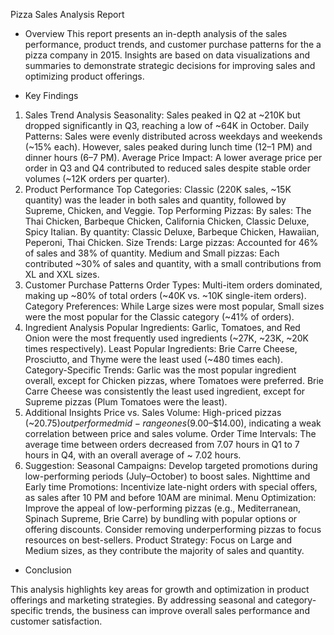 Pizza Sales Analysis Report
- Overview
This report presents an in-depth analysis of the sales performance, product trends, and customer purchase patterns for the a pizza company in 2015. Insights are based on data visualizations and summaries to demonstrate strategic decisions for improving sales and optimizing product offerings.

- Key Findings
1. Sales Trend Analysis
Seasonality: Sales peaked in Q2 at ~210K but dropped significantly in Q3, reaching a low of ~64K in October.
Daily Patterns: Sales were evenly distributed across weekdays and weekends (~15% each). However, sales peaked during lunch time (12–1 PM) and dinner hours (6–7 PM).
Average Price Impact: A lower average price per order in Q3 and Q4 contributed to reduced sales despite stable order volumes (~12K orders per quarter).
2. Product Performance
Top Categories:
Classic (220K sales, ~15K quantity) was the leader in both sales and quantity, followed by Supreme, Chicken, and Veggie.
Top Performing Pizzas:
By sales: The Thai Chicken, Barbeque Chicken, California Chicken, Classic Deluxe, Spicy Italian.
By quantity: Classic Deluxe, Barbeque Chicken, Hawaiian, Peperoni, Thai Chicken.
Size Trends:
Large pizzas: Accounted for 46% of sales and 38% of quantity.
Medium and Small pizzas: Each contributed ~30% of sales and quantity, with a small contributions from XL and XXL sizes.
3. Customer Purchase Patterns
Order Types: Multi-item orders dominated, making up ~80% of total orders (~40K vs. ~10K single-item orders).
Category Preferences: While Large sizes were most popular, Small sizes were the most popular for the Classic category (~41% of orders).
4. Ingredient Analysis
Popular Ingredients: Garlic, Tomatoes, and Red Onion were the most frequently used ingredients (~27K, ~23K, ~20K times respectively).
Least Popular Ingredients: Brie Carre Cheese, Prosciutto, and Thyme were the least used (~480 times each).
Category-Specific Trends:
Garlic was the most popular ingredient overall, except for Chicken pizzas, where Tomatoes were preferred.
Brie Carre Cheese was consistently the least used ingredient, except for Supreme pizzas (Plum Tomatoes were the least).
5. Additional Insights
Price vs. Sales Volume: High-priced pizzas (~$20.75) outperformed mid-range ones ($9.00–$14.00), indicating a weak correlation between price and sales volume.
Order Time Intervals: The average time between orders decreased from 7.07 hours in Q1 to 7 hours in Q4, with an overall average of ~ 7.02 hours.
6. Suggestion:
Seasonal Campaigns: Develop targeted promotions during low-performing periods (July–October) to boost sales.
Nighttime and Early time Promotions: Incentivize late-night orders with special offers, as sales after 10 PM and before 10AM are minimal.
Menu Optimization:
Improve the appeal of low-performing pizzas (e.g., Mediterranean, Spinach Supreme, Brie Carre) by bundling with popular options or offering discounts.
Consider removing underperforming pizzas to focus resources on best-sellers.
Product Strategy: Focus on Large and Medium sizes, as they contribute the majority of sales and quantity.
- Conclusion

This analysis highlights key areas for growth and optimization in product offerings and marketing strategies. By addressing seasonal and category-specific trends, the business can improve overall sales performance and customer satisfaction.

